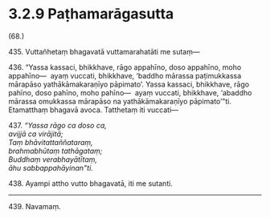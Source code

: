 

# 3.2.9 Paṭhamarāgasutta




(68.)

435\. Vuttañhetaṃ bhagavatā vuttamarahatāti me sutaṃ—

436\. “Yassa kassaci, bhikkhave, rāgo appahīno, doso appahīno, moho appahīno—  ayaṃ vuccati, bhikkhave, ‘baddho mārassa paṭimukkassa mārapāso yathākāmakaraṇīyo pāpimato’. Yassa kassaci, bhikkhave, rāgo pahīno, doso pahīno, moho pahīno—  ayaṃ vuccati, bhikkhave, ‘abaddho mārassa omukkassa mārapāso na yathākāmakaraṇīyo pāpimato’”ti. Etamatthaṃ bhagavā avoca. Tatthetaṃ iti vuccati—

437\. _“Yassa rāgo ca doso ca,_  
_avijjā ca virājitā;_  
_Taṃ bhāvitattaññataraṃ,_  
_brahmabhūtaṃ tathāgataṃ;_  
_Buddhaṃ verabhayātītaṃ,_  
_āhu sabbappahāyinan”ti._  


438\. Ayampi attho vutto bhagavatā, iti me sutanti.

---

439\. Navamaṃ.





